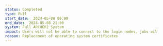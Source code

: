```yaml
---
status: Completed
type: Full 
start_date:  2024-05-08 09:00
end_date:  2024-05-08 21:00
system: Full ARCHER2 System 
impact: Users will not be able to connect to the login nodes, jobs will not run and users will be unable to access data during this maintenance
reason: Replacement of operating system certificates 
---
```

